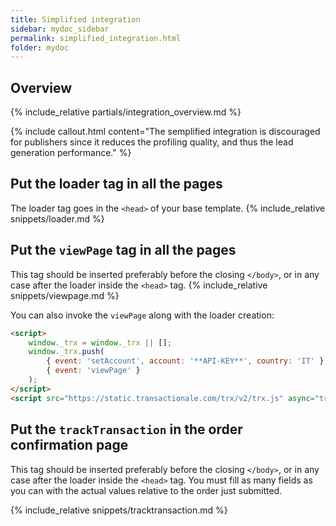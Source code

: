 ```yaml
---
title: Simplified integration
sidebar: mydoc_sidebar
permalink: simplified_integration.html
folder: mydoc
---
```


## Overview
{% include_relative partials/integration_overview.md %}

{% include callout.html content="The semplified integration is discouraged for publishers since it reduces the profiling quality, and thus the lead generation performance." %}

## Put the loader tag in all the pages
The loader tag goes in the `<head>` of your base template.
{% include_relative snippets/loader.md %}

## Put the `viewPage` tag in all the pages
This tag should be inserted preferably before the closing `</body>`, or in any case after the loader inside the `<head>` tag.
{% include_relative snippets/viewpage.md %}

You can also invoke the `viewPage` along with the loader creation:
```html
<script>
    window._trx = window._trx || [];
    window._trx.push(
        { event: 'setAccount', account: '**API-KEY**', country: 'IT' },
        { event: 'viewPage' }
    );
</script>
<script src="https://static.transactionale.com/trx/v2/trx.js" async="true"></script>
```

## Put the `trackTransaction` in the order confirmation page
This tag should be inserted preferably before the closing `</body>`, or in any case after the loader inside the `<head>` tag.
You must fill as many fields as you can with the actual values relative to the order just submitted.

{% include_relative snippets/tracktransaction.md %}




